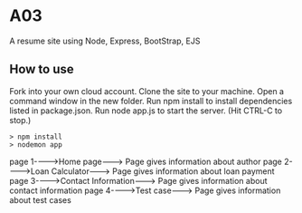 # A03

A resume site using Node, Express, BootStrap, EJS

## How to use

Fork into your own cloud account. 
Clone the site to your machine.
Open a command window in the new folder.
Run npm install to install dependencies listed in package.json.
Run node app.js to start the server.  (Hit CTRL-C to stop.)

```
> npm install
> nodemon app
```
page 1---->Home page---> Page gives information about author
page 2---->Loan Calculator---> Page gives information about loan payment
page 3---->Contact Information---> Page gives information about contact information
page 4---->Test case---> Page gives information about test cases 

